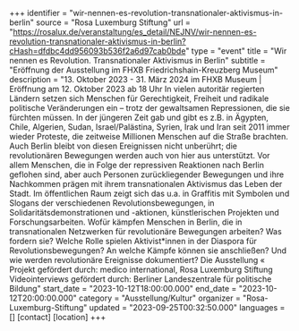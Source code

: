 +++
identifier = "wir-nennen-es-revolution-transnationaler-aktivismus-in-berlin"
source = "Rosa Luxemburg Stiftung"
url = "https://rosalux.de/veranstaltung/es_detail/NEJNV/wir-nennen-es-revolution-transnationaler-aktivismus-in-berlin?cHash=dfdbc4dd956093b536f2a6d97cab0bde"
type = "event"
title = "Wir nennen es Revolution. Transnationaler Aktivismus in Berlin"
subtitle = "Eröffnung der Ausstellung im FHXB Friedrichshain-Kreuzberg Museum"
description = "13. Oktober 2023 - 31. März 2024 im FHXB Museum | Eröffnung am 12. Oktober 2023 ab 18 Uhr
In vielen autoritär regierten Ländern setzen sich Menschen für Gerechtigkeit, Freiheit und radikale politische Veränderungen ein – trotz der gewaltsamen Repressionen, die sie fürchten müssen. In der jüngeren Zeit gab und gibt es z.B. in Ägypten, Chile, Algerien, Sudan, Israel/Palästina, Syrien, Irak und Iran seit 2011 immer wieder Proteste, die zeitweise Millionen Menschen auf die Straße brachten.
Auch Berlin bleibt von diesen Ereignissen nicht unberührt; die revolutionären Bewegungen werden auch von hier aus unterstützt. Vor allem Menschen, die in Folge der repressiven Reaktionen nach Berlin geflohen sind, aber auch Personen zurückliegender Bewegungen und ihre Nachkommen prägen mit ihrem transnationalen Aktivismus das Leben der Stadt. Im öffentlichen Raum zeigt sich das u.a. in Graffitis mit Symbolen und Slogans der verschiedenen Revolutionsbewegungen, in Solidaritätsdemonstrationen und -aktionen, künstlerischen Projekten und Forschungsarbeiten.
Wofür kämpfen Menschen in Berlin, die in transnationalen Netzwerken für revolutionäre Bewegungen arbeiten? Was fordern sie? Welche Rolle spielen Aktivist*innen in der Diaspora für Revolutionsbewegungen? An welche Kämpfe können sie anschließen? Und wie werden revolutionäre Ereignisse dokumentiert?
Die Ausstellung «
Projekt gefördert durch: medico international, Rosa Luxemburg Stiftung
Videointerviews gefördert durch: Berliner Landeszentrale für politische Bildung"
start_date = "2023-10-12T18:00:00.000"
end_date = "2023-10-12T20:00:00.000"
category = "Ausstellung/Kultur"
organizer = "Rosa-Luxemburg-Stiftung"
updated = "2023-09-25T00:32:50.000"
languages = []
[contact]
[location]
+++